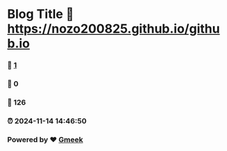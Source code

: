 # Blog Title :link: https://nozo200825.github.io/github.io 
### :page_facing_up: [1](https://nozo200825.github.io/github.io/tag.html) 
### :speech_balloon: 0 
### :hibiscus: 126 
### :alarm_clock: 2024-11-14 14:46:50 
### Powered by :heart: [Gmeek](https://github.com/Meekdai/Gmeek)
